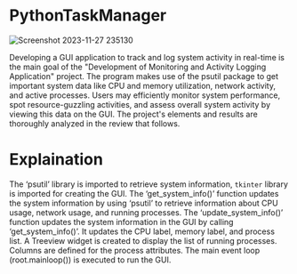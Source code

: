 # PythonTaskManager

![Screenshot 2023-11-27 235130](https://github.com/Rafid00/PythonTaskManager/assets/48888237/a9109aed-869c-4cff-a82a-e3530f736222)

Developing a GUI application to track and log system activity in real-time is the main goal of the "Development of Monitoring and Activity Logging Application" project. The program makes use of the psutil package to get important system data like CPU and memory utilization, network activity, and active processes. Users may efficiently monitor system performance, spot resource-guzzling activities, and assess overall system activity by viewing this data on the GUI. The project's elements and results are thoroughly analyzed in the review that follows.

# Explaination

The ‘psutil’ library is imported to retrieve system information, `tkinter` library is imported for creating the GUI.
The ‘get_system_info()’ function updates the system information by using ‘psutil’ to retrieve information about CPU usage, network usage, and running processes.
The ‘update_system_info()’ function updates the system information in the GUI by calling ‘get_system_info()’. It updates the CPU label, memory label, and process list.
A Treeview widget is created to display the list of running processes. Columns are defined for the process attributes.
The main event loop (root.mainloop()) is executed to run the GUI.
